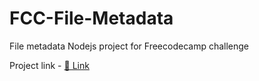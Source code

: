# FCC-File-Metadata
File metadata Nodejs project for Freecodecamp challenge

Project link - [🚀 Link](https://filemetadata-syed.herokuapp.com/)